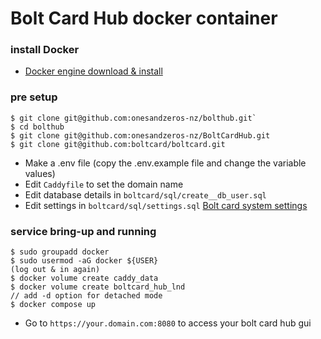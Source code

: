 # Bolt Card Hub docker container

### install Docker

- [Docker engine download &
   install](https://docs.docker.com/engine/install/)
   
### pre setup
```
$ git clone git@github.com:onesandzeros-nz/bolthub.git`
$ cd bolthub
$ git clone git@github.com:onesandzeros-nz/BoltCardHub.git
$ git clone git@github.com:boltcard/boltcard.git
```
- Make a .env file (copy the .env.example file and change the variable values)
- Edit `Caddyfile` to set the domain name
- Edit database details in `boltcard/sql/create__db_user.sql`
- Edit settings in `boltcard/sql/settings.sql` [Bolt card system settings](https://github.com/boltcard/boltcard/blob/main/docs/SETTINGS.md)

### service bring-up and running
```
$ sudo groupadd docker
$ sudo usermod -aG docker ${USER}
(log out & in again)
$ docker volume create caddy_data
$ docker volume create boltcard_hub_lnd
// add -d option for detached mode
$ docker compose up
```
- Go to `https://your.domain.com:8080` to access your bolt card hub gui 
